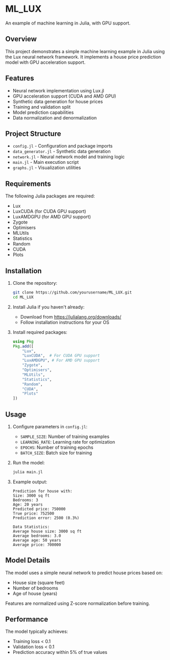 # ML_LUX
 An example of machine learning in Julia, with GPU support.
## Overview
This project demonstrates a simple machine learning example in Julia using the Lux neural network framework. It implements a house price prediction model with GPU acceleration support.

## Features
- Neural network implementation using Lux.jl
- GPU acceleration support (CUDA and AMD GPU)
- Synthetic data generation for house prices
- Training and validation split
- Model prediction capabilities
- Data normalization and denormalization

## Project Structure
- `config.jl` - Configuration and package imports
- `data_generator.jl` - Synthetic data generation
- `network.jl` - Neural network model and training logic
- `main.jl` - Main execution script
- `graphs.jl` - Visualization utilities

## Requirements
The following Julia packages are required:
- Lux
- LuxCUDA (for CUDA GPU support)
- LuxAMDGPU (for AMD GPU support)
- Zygote
- Optimisers
- MLUtils
- Statistics
- Random
- CUDA
- Plots

## Installation
1. Clone the repository:
   ```bash
   git clone https://github.com/yourusername/ML_LUX.git
   cd ML_LUX
   ```
2. Install Julia if you haven't already:
   - Download from https://julialang.org/downloads/
   - Follow installation instructions for your OS

3. Install required packages:
   ```julia
   using Pkg
   Pkg.add([
       "Lux",
       "LuxCUDA",  # For CUDA GPU support
       "LuxAMDGPU", # For AMD GPU support
       "Zygote",
       "Optimisers", 
       "MLUtils",
       "Statistics",
       "Random",
       "CUDA",
       "Plots"
   ])
   ```

## Usage
1. Configure parameters in `config.jl`:
   - `SAMPLE_SIZE`: Number of training examples
   - `LEARNING_RATE`: Learning rate for optimization
   - `EPOCHS`: Number of training epochs
   - `BATCH_SIZE`: Batch size for training

2. Run the model:
   ```julia
   julia main.jl
   ```

3. Example output:
   ```
   Prediction for house with:
   Size: 3000 sq ft
   Bedrooms: 3
   Age: 20 years
   Predicted price: 750000
   True price: 752500
   Prediction error: 2500 (0.3%)
   
   Data Statistics:
   Average house size: 3000 sq ft
   Average bedrooms: 3.0
   Average age: 50 years
   Average price: 700000
   ```

## Model Details
The model uses a simple neural network to predict house prices based on:
- House size (square feet)
- Number of bedrooms
- Age of house (years)

Features are normalized using Z-score normalization before training.

## Performance
The model typically achieves:
- Training loss < 0.1
- Validation loss < 0.1
- Prediction accuracy within 5% of true values


